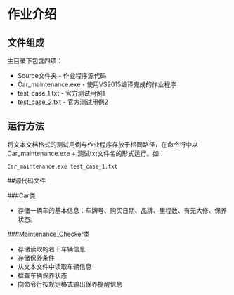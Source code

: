 # 作业介绍

## 文件组成

主目录下包含四项：
- Source文件夹 - 作业程序源代码
- Car_maintenance.exe - 使用VS2015编译完成的作业程序
- test_case_1.txt - 官方测试用例1
- test_case_2.txt - 官方测试用例2

## 运行方法

将文本文档格式的测试用例与作业程序存放于相同路径，在命令行中以 Car_maintenance.exe + 测试txt文件名的形式运行。如：
```
Car_maintenance.exe test_case_1.txt
```

##源代码文件

###Car类

- 存储一辆车的基本信息：车牌号、购买日期、品牌、里程数、有无大修、保养状态。

###Maintenance_Checker类

- 存储读取的若干车辆信息
- 存储保养条件
- 从文本文件中读取车辆信息
- 检查车辆保养状态
- 向命令行按规定格式输出保养提醒信息
